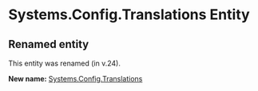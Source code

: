 # Systems.Config.Translations Entity

## Renamed entity

This entity was renamed (in v.24).

**New name:** [Systems.Config.Translations](Systems.Config.Translations.md)
